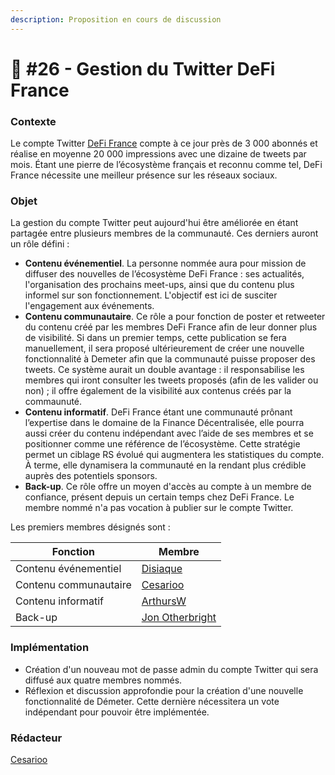 ```yaml
---
description: Proposition en cours de discussion
---
```


# 📜 #26 - Gestion du Twitter DeFi France

### Contexte

Le compte Twitter [DeFi France](https://twitter.com/DeFi\_FR) compte à ce jour près de 3 000 abonnés et réalise en moyenne 20 000 impressions avec une dizaine de tweets par mois. Étant une pierre de l’écosystème français et reconnu comme tel, DeFi France nécessite une meilleur présence sur les réseaux sociaux.

### Objet

La gestion du compte Twitter peut aujourd'hui être améliorée en étant partagée entre plusieurs membres de la communauté. Ces derniers auront un rôle défini :

* **Contenu événementiel**. La personne nommée aura pour mission de diffuser des nouvelles de l’écosystème DeFi France : ses actualités, l'organisation des prochains meet-ups, ainsi que du contenu plus informel sur son fonctionnement. L'objectif est ici de susciter l'engagement aux événements.
* **Contenu communautaire**. Ce rôle a pour fonction de poster et retweeter du contenu créé par les membres DeFi France afin de leur donner plus de visibilité. Si dans un premier temps, cette publication se fera manuellement, il sera proposé ultérieurement de créer une nouvelle fonctionnalité à Demeter afin que la communauté puisse proposer des tweets. Ce système aurait un double avantage : il responsabilise les membres qui iront consulter les tweets proposés (afin de les valider ou non) ; il offre également de la visibilité aux contenus créés par la commaunuté.
* **Contenu informatif**. DeFi France étant une communauté prônant l’expertise dans le domaine de la Finance Décentralisée, elle pourra aussi créer du contenu indépendant avec l’aide de ses membres et se positionner comme une référence de l’écosystème. Cette stratégie permet un ciblage RS évolué qui augmentera les statistiques du compte. À terme, elle dynamisera la communauté en la rendant plus crédible auprès des potentiels sponsors.
* **Back-up**. Ce rôle offre un moyen d'accès au compte à un membre de confiance, présent depuis un certain temps chez DeFi France. Le membre nommé n'a pas vocation à publier sur le compte Twitter.

Les premiers membres désignés sont :

| Fonction              | Membre                                             |
| --------------------- | -------------------------------------------------- |
| Contenu événementiel  | [Disiaque](https://twitter.com/disiaque\_eth)      |
| Contenu communautaire | [Cesarioo ](https://twitter.com/cesarioo\_\_)      |
| Contenu informatif    | [ArthursW](https://twitter.com/Arthurws14)         |
| Back-up               | [Jon Otherbright](https://twitter.com/OtherBright) |

### Implémentation

* Création d'un nouveau mot de passe admin du compte Twitter qui sera diffusé aux quatre membres nommés.
* Réflexion et discussion approfondie pour la création d'une nouvelle fonctionnalité de Démeter. Cette dernière nécessitera un vote indépendant pour pouvoir être implémentée.

### Rédacteur

[Cesarioo](https://twitter.com/cesarioo\_\_)
